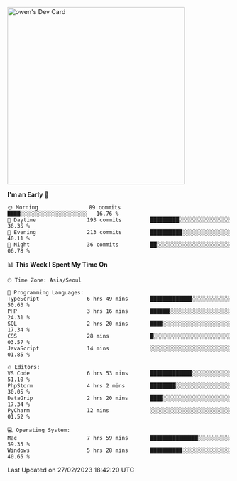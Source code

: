<a href="https://app.daily.dev/owen_9066"><img src="https://api.daily.dev/devcards/51e5c69f10114f2abe0ae390c27b0828.png?r=hyb" width="400" alt="owen's Dev Card"/></a>

 
 <!--START_SECTION:waka-->
**I'm an Early 🐤** 

```text
🌞 Morning                89 commits          ████░░░░░░░░░░░░░░░░░░░░░   16.76 % 
🌆 Daytime                193 commits         █████████░░░░░░░░░░░░░░░░   36.35 % 
🌃 Evening                213 commits         ██████████░░░░░░░░░░░░░░░   40.11 % 
🌙 Night                  36 commits          ██░░░░░░░░░░░░░░░░░░░░░░░   06.78 % 
```


📊 **This Week I Spent My Time On** 

```text
🕑︎ Time Zone: Asia/Seoul

💬 Programming Languages: 
TypeScript               6 hrs 49 mins       █████████████░░░░░░░░░░░░   50.63 % 
PHP                      3 hrs 16 mins       ██████░░░░░░░░░░░░░░░░░░░   24.31 % 
SQL                      2 hrs 20 mins       ████░░░░░░░░░░░░░░░░░░░░░   17.34 % 
CSS                      28 mins             █░░░░░░░░░░░░░░░░░░░░░░░░   03.57 % 
JavaScript               14 mins             ░░░░░░░░░░░░░░░░░░░░░░░░░   01.85 % 

🔥 Editors: 
VS Code                  6 hrs 53 mins       █████████████░░░░░░░░░░░░   51.10 % 
PhpStorm                 4 hrs 2 mins        ████████░░░░░░░░░░░░░░░░░   30.05 % 
DataGrip                 2 hrs 20 mins       ████░░░░░░░░░░░░░░░░░░░░░   17.34 % 
PyCharm                  12 mins             ░░░░░░░░░░░░░░░░░░░░░░░░░   01.52 % 

💻 Operating System: 
Mac                      7 hrs 59 mins       ███████████████░░░░░░░░░░   59.35 % 
Windows                  5 hrs 28 mins       ██████████░░░░░░░░░░░░░░░   40.65 % 
```


 Last Updated on 27/02/2023 18:42:20 UTC
<!--END_SECTION:waka-->
